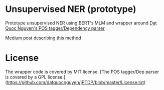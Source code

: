 # Unsupervised NER (prototype)
Prototype unsupervised NER using BERT's MLM and wrapper around [Dat Quoc Nguyen's POS tagger/Dependency parser](https://github.com/datquocnguyen/jPTDP)


[Medium post describing this method](https://towardsdatascience.com/unsupervised-ner-using-bert-2d7af5f90b8a)


# License

The wrapper code is covered by MIT license. 
[The POS tagger/Dep parser is covered by a GPL license.] (https://github.com/datquocnguyen/jPTDP/blob/master/License.txt)
